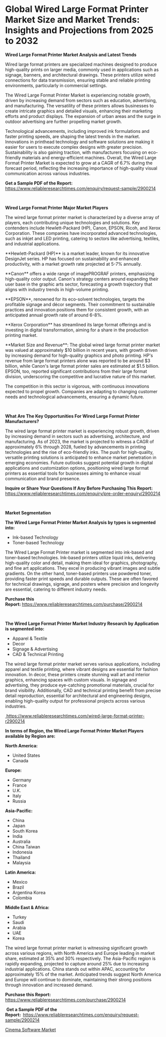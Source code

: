 <p><h1>Global Wired Large Format Printer Market Size and Market Trends: Insights and Projections from 2025 to 2032</h1></p><p><strong>Wired Large Format Printer Market Analysis and Latest Trends</strong></p>
<p><p>Wired large format printers are specialized machines designed to produce high-quality prints on larger media, commonly used in applications such as signage, banners, and architectural drawings. These printers utilize wired connections for data transmission, ensuring stable and reliable printing environments, particularly in commercial settings.</p><p>The Wired Large Format Printer Market is experiencing notable growth, driven by increasing demand from sectors such as education, advertising, and manufacturing. The versatility of these printers allows businesses to create intricate graphics and detailed visuals, enhancing their marketing efforts and product displays. The expansion of urban areas and the surge in outdoor advertising are further propelling market growth.</p><p>Technological advancements, including improved ink formulations and faster printing speeds, are shaping the latest trends in the market. Innovations in printhead technology and software solutions are making it easier for users to execute complex designs with greater precision. Sustainability is also gaining traction, with manufacturers focusing on eco-friendly materials and energy-efficient machines. Overall, the Wired Large Format Printer Market is expected to grow at a CAGR of 6.7% during the forecast period, reflecting the increasing importance of high-quality visual communication across various industries.</p></p>
<p><strong>Get a Sample PDF of the Report:&nbsp;</strong> <a href="https://www.reliableresearchtimes.com/enquiry/request-sample/2900214?utm_campaign=3038&utm_medium=2&utm_source=Github&utm_content=ia&utm_term=16032025&utm_id=wired-large-format-printer">https://www.reliableresearchtimes.com/enquiry/request-sample/2900214</a></p>
<p>&nbsp;</p>
<p><strong>Wired Large Format Printer Major Market Players</strong></p>
<p><p>The wired large format printer market is characterized by a diverse array of players, each contributing unique technologies and solutions. Key contenders include Hewlett-Packard (HP), Canon, EPSON, Ricoh, and Xerox Corporation. These companies have incorporated advanced technologies, such as inkjet and LED printing, catering to sectors like advertising, textiles, and industrial applications.</p><p>**Hewlett-Packard (HP)** is a market leader, known for its innovative DesignJet series. HP has focused on sustainability and enhanced productivity, with a market growth rate projected at 5-7% annually. </p><p>**Canon** offers a wide range of imagePROGRAF printers, emphasizing high-quality color output. Canon's strategy centers around expanding their user base in the graphic arts sector, forecasting a growth trajectory that aligns with industry trends in high-volume printing.</p><p>**EPSON**, renowned for its eco-solvent technologies, targets the profitable signage and décor segments. Their commitment to sustainable practices and innovation positions them for consistent growth, with an anticipated annual growth rate of around 6-8%.</p><p>**Xerox Corporation** has streamlined its large format offerings and is investing in digital transformation, aiming for a share in the production printing market. </p><p>**Market Size and Revenue**: The global wired large format printer market was valued at approximately $10 billion in recent years, with growth driven by increasing demand for high-quality graphics and photo printing. HP's revenue from large format printers alone was reported to be around $3 billion, while Canon's large format printer sales are estimated at $1.5 billion. EPSON, too, reported significant contributions from their large format division, underscoring the competitive and lucrative nature of this market.</p><p>The competition in this sector is vigorous, with continuous innovations expected to propel growth. Companies are adapting to changing customer needs and technological advancements, ensuring a dynamic future.</p></p>
<p>&nbsp;</p>
<p><strong>What Are The Key Opportunities For Wired Large Format Printer Manufacturers?</strong></p>
<p><p>The wired large format printer market is experiencing robust growth, driven by increasing demand in sectors such as advertising, architecture, and manufacturing. As of 2023, the market is projected to witness a CAGR of approximately 6% through 2028, fueled by advancements in printing technologies and the rise of eco-friendly inks. The push for high-quality, versatile printing solutions is anticipated to enhance market penetration in emerging economies. Future outlooks suggest potential growth in digital applications and customization options, positioning wired large format printers as essential tools for businesses aiming to enhance visual communication and brand presence.</p></p>
<p><strong>Inquire or Share Your Questions If Any Before Purchasing This Report:</strong> <a href="https://www.reliableresearchtimes.com/enquiry/pre-order-enquiry/2900214?utm_campaign=3038&utm_medium=2&utm_source=Github&utm_content=ia&utm_term=16032025&utm_id=wired-large-format-printer">https://www.reliableresearchtimes.com/enquiry/pre-order-enquiry/2900214</a></p>
<p>&nbsp;</p>
<p><strong>Market Segmentation</strong></p>
<p><strong>The Wired Large Format Printer Market Analysis by types is segmented into:</strong></p>
<p><ul><li>Ink-based Technology</li><li>Toner-based Technology</li></ul></p>
<p><p>The Wired Large Format Printer market is segmented into ink-based and toner-based technologies. Ink-based printers utilize liquid inks, delivering high-quality color and detail, making them ideal for graphics, photography, and fine art applications. They excel in producing vibrant images and subtle gradients. On the other hand, toner-based printers use powdered toner, providing faster print speeds and durable outputs. These are often favored for technical drawings, signage, and posters where precision and longevity are essential, catering to different industry needs.</p></p>
<p><strong>Purchase this Report:&nbsp;</strong><a href="https://www.reliableresearchtimes.com/purchase/2900214?utm_campaign=3038&utm_medium=2&utm_source=Github&utm_content=ia&utm_term=16032025&utm_id=wired-large-format-printer">https://www.reliableresearchtimes.com/purchase/2900214</a></p>
<p>&nbsp;</p>
<p><strong>The Wired Large Format Printer Market Industry Research by Application is segmented into:</strong></p>
<p><ul><li>Apparel & Textile</li><li>Decor</li><li>Signage & Advertising</li><li>CAD & Technical Printing</li></ul></p>
<p><p>The wired large format printer market serves various applications, including apparel and textile printing, where vibrant designs are essential for fashion innovation. In decor, these printers create stunning wall art and interior graphics, enhancing spaces with custom visuals. In signage and advertising, they produce eye-catching promotional materials, crucial for brand visibility. Additionally, CAD and technical printing benefit from precise detail reproduction, essential for architectural and engineering designs, enabling high-quality output for professional projects across various industries.</p></p>
<p><a href="https://www.reliableresearchtimes.com/wired-large-format-printer-r2900214?utm_campaign=3038&utm_medium=2&utm_source=Github&utm_content=ia&utm_term=16032025&utm_id=wired-large-format-printer">&nbsp;https://www.reliableresearchtimes.com/wired-large-format-printer-r2900214</a></p>
<p><strong>In terms of Region, the Wired Large Format Printer Market Players available by Region are:</strong></p>
<p>
    <p> <strong> North America: </strong>
        <ul>
            <li>United States</li>
            <li>Canada</li>
        </ul>
        </p> 
    <p> <strong> Europe: </strong>
        <ul>
            <li>Germany</li>
            <li>France</li>
            <li>U.K.</li>
            <li>Italy</li>
            <li>Russia</li>
        </ul>
        </p> 
    <p> <strong> Asia-Pacific: </strong>
        <ul>
            <li>China</li>
            <li>Japan</li>
            <li>South Korea</li>
            <li>India</li>
            <li>Australia</li>
            <li>China Taiwan</li>
            <li>Indonesia</li>
            <li>Thailand</li>
            <li>Malaysia</li>
        </ul>
        </p> 
    <p> <strong> Latin America: </strong>
        <ul>
            <li>Mexico</li>
            <li>Brazil</li>
            <li>Argentina Korea</li>
            <li>Colombia</li>
        </ul>
        </p> 
    <p> <strong> Middle East & Africa: </strong>
        <ul>
            <li>Turkey</li>
            <li>Saudi</li>
            <li>Arabia</li>
            <li>UAE</li>
            <li>Korea</li>
        </ul>
    </p>
    </p>
<p><p>The wired large format printer market is witnessing significant growth across various regions, with North America and Europe leading in market share, estimated at 35% and 30% respectively. The Asia-Pacific region is rapidly expanding, projected to capture around 25% due to increasing industrial applications. China stands out within APAC, accounting for approximately 15% of the market. Anticipated trends suggest North America and Europe will continue to dominate, maintaining their strong positions through innovation and increased demand.</p></p>
<p><strong>Purchase this Report: </strong><a href="https://www.reliableresearchtimes.com/purchase/2900214?utm_campaign=3038&utm_medium=2&utm_source=Github&utm_content=ia&utm_term=16032025&utm_id=wired-large-format-printer">https://www.reliableresearchtimes.com/purchase/2900214</a></p>
<p>&nbsp;<strong>Get a Sample PDF of the Report:&nbsp;&nbsp;</strong><a href="https://www.reliableresearchtimes.com/enquiry/request-sample/2900214?utm_campaign=3038&utm_medium=2&utm_source=Github&utm_content=ia&utm_term=16032025&utm_id=wired-large-format-printer">https://www.reliableresearchtimes.com/enquiry/request-sample/2900214</a></p>
<p><strong></strong></p>
<p><p><a href="https://github.com/saroarmaicky/Market-Research-Report-List-1/blob/main/cinema-software-market.md?utm_campaign=3038&utm_medium=2&utm_source=Github&utm_content=ia&utm_term=16032025&utm_id=wired-large-format-printer">Cinema Software Market</a></p></p>